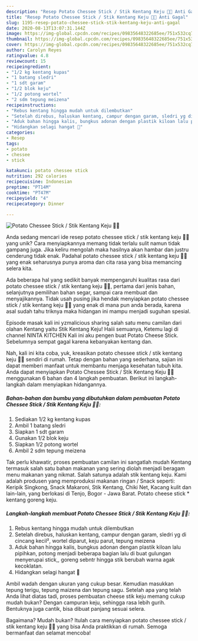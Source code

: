 ```yaml
---
description: "Resep Potato Chessee Stick / Stik Kentang Keju 🧀🍟 Anti Gagal"
title: "Resep Potato Chessee Stick / Stik Kentang Keju 🧀🍟 Anti Gagal"
slug: 1195-resep-potato-chessee-stick-stik-kentang-keju-anti-gagal
date: 2020-08-13T13:07:31.144Z
image: https://img-global.cpcdn.com/recipes/09835648322685ee/751x532cq70/potato-chessee-stick-stik-kentang-keju-🧀🍟-foto-resep-utama.jpg
thumbnail: https://img-global.cpcdn.com/recipes/09835648322685ee/751x532cq70/potato-chessee-stick-stik-kentang-keju-🧀🍟-foto-resep-utama.jpg
cover: https://img-global.cpcdn.com/recipes/09835648322685ee/751x532cq70/potato-chessee-stick-stik-kentang-keju-🧀🍟-foto-resep-utama.jpg
author: Carolyn Reyes
ratingvalue: 4.8
reviewcount: 15
recipeingredient:
- "1/2 kg kentang kupas"
- "1 batang sledri"
- "1 sdt garam"
- "1/2 blok keju"
- "1/2 potong wortel"
- "2 sdm tepung meizena"
recipeinstructions:
- "Rebus kentang hingga mudah untuk dilembutkan"
- "Setelah direbus, haluskan kentang, campur dengan garam, sledri yg di cincang kecil², wortel diparut, keju parut, tepung meizena"
- "Aduk bahan hingga kalis, bungkus adonan dengan plastik kiloan lalu pipihkan, potong menjadi beberapa bagian lalu di buat gulungan menyerupai stick,, goreng sebntr hingga stik berubah warna agak kecoklatan."
- "Hidangkan selagi hangat 🥰"
categories:
- Resep
tags:
- potato
- chessee
- stick

katakunci: potato chessee stick 
nutrition: 292 calories
recipecuisine: Indonesian
preptime: "PT14M"
cooktime: "PT47M"
recipeyield: "4"
recipecategory: Dinner

---
```



![Potato Chessee Stick / Stik Kentang Keju 🧀🍟](https://img-global.cpcdn.com/recipes/09835648322685ee/751x532cq70/potato-chessee-stick-stik-kentang-keju-🧀🍟-foto-resep-utama.jpg)

Anda sedang mencari ide resep potato chessee stick / stik kentang keju 🧀🍟 yang unik? Cara menyiapkannya memang tidak terlalu sulit namun tidak gampang juga. Jika keliru mengolah maka hasilnya akan hambar dan justru cenderung tidak enak. Padahal potato chessee stick / stik kentang keju 🧀🍟 yang enak seharusnya punya aroma dan cita rasa yang bisa memancing selera kita.

Ada beberapa hal yang sedikit banyak mempengaruhi kualitas rasa dari potato chessee stick / stik kentang keju 🧀🍟, pertama dari jenis bahan, selanjutnya pemilihan bahan segar, sampai cara membuat dan menyajikannya. Tidak usah pusing jika hendak menyiapkan potato chessee stick / stik kentang keju 🧀🍟 yang enak di mana pun anda berada, karena asal sudah tahu triknya maka hidangan ini mampu menjadi suguhan spesial.

Episode masak kali ini yzmalicious sharing salah satu menu camilan dari olahan Kentang yaitu Stik Kentang Keju! Haiii semuanya, Ketemu lagi di channel NINTA KITCHEN Kali ini aku pengen buat Potato Cheese Stick. Sebelumnya sempat gagal karena kebanyakan kentang dan.


Nah, kali ini kita coba, yuk, kreasikan potato chessee stick / stik kentang keju 🧀🍟 sendiri di rumah. Tetap dengan bahan yang sederhana, sajian ini dapat memberi manfaat untuk membantu menjaga kesehatan tubuh kita. Anda dapat menyiapkan Potato Chessee Stick / Stik Kentang Keju 🧀🍟 menggunakan 6 bahan dan 4 langkah pembuatan. Berikut ini langkah-langkah dalam menyiapkan hidangannya.

<!--inarticleads1-->

##### Bahan-bahan dan bumbu yang dibutuhkan dalam pembuatan Potato Chessee Stick / Stik Kentang Keju 🧀🍟:

1. Sediakan 1/2 kg kentang kupas
1. Ambil 1 batang sledri
1. Siapkan 1 sdt garam
1. Gunakan 1/2 blok keju
1. Siapkan 1/2 potong wortel
1. Ambil 2 sdm tepung meizena


Tak perlu khawatir, proses pembuatan camilan ini sangatlah mudah Kentang termasuk salah satu bahan makanan yang sering diolah menjadi beragam menu makanan yang nikmat. Salah satunya adalah stik kentang keju. Kami adalah produsen yang memproduksi makanan ringan / Snack seperti: Keripik Singkong, Snack Makaroni, Stik Kentang, Chiki Net, Kacang kulit dan lain-lain, yang berlokasi di Tenjo, Bogor - Jawa Barat. Potato cheese stick * kentang goreng keju. 

<!--inarticleads2-->

##### Langkah-langkah membuat Potato Chessee Stick / Stik Kentang Keju 🧀🍟:

1. Rebus kentang hingga mudah untuk dilembutkan
1. Setelah direbus, haluskan kentang, campur dengan garam, sledri yg di cincang kecil², wortel diparut, keju parut, tepung meizena
1. Aduk bahan hingga kalis, bungkus adonan dengan plastik kiloan lalu pipihkan, potong menjadi beberapa bagian lalu di buat gulungan menyerupai stick,, goreng sebntr hingga stik berubah warna agak kecoklatan.
1. Hidangkan selagi hangat 🥰


Ambil wadah dengan ukuran yang cukup besar. Kemudian masukkan tepung terigu, tepung maizena dan tepung sagu. Setelah apa yang telah Anda lihat diatas tadi, proses pembuatan cheese stik keju memang cukup mudah bukan? Dengan campuran keju, sehingga rasa lebih gurih. Bentuknya juga cantik, bisa dibuat panjang sesuai selera. 

Bagaimana? Mudah bukan? Itulah cara menyiapkan potato chessee stick / stik kentang keju 🧀🍟 yang bisa Anda praktikkan di rumah. Semoga bermanfaat dan selamat mencoba!
